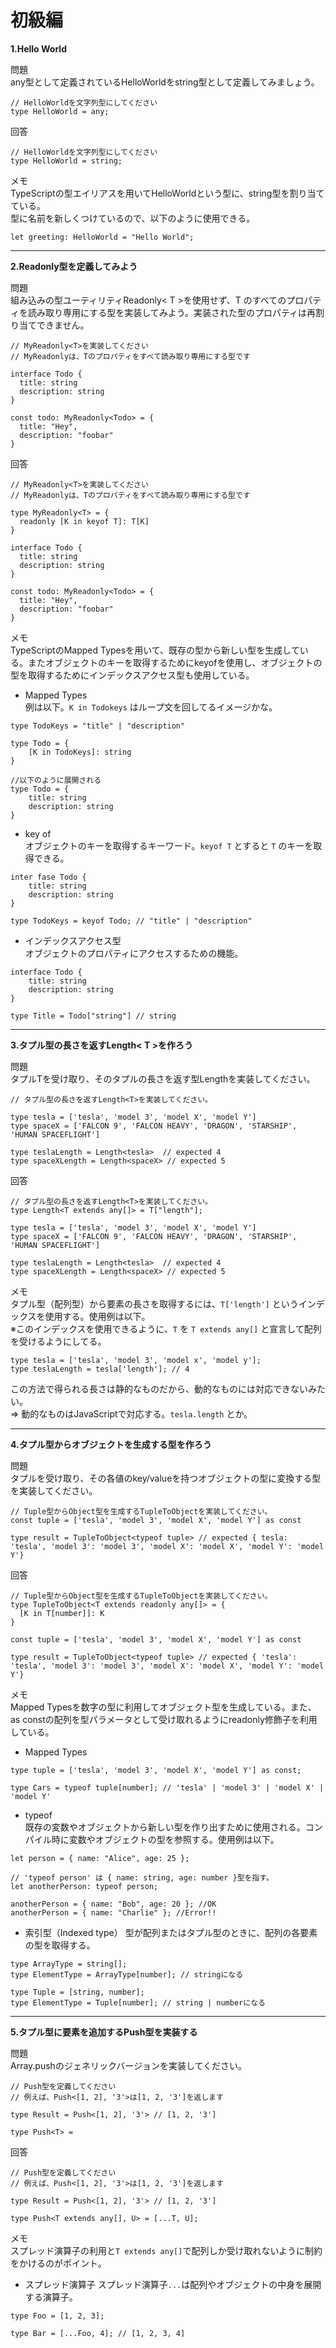# 初級編

**1.Hello World**

問題<br>
any型として定義されているHelloWorldをstring型として定義してみましょう。
```TS
// HelloWorldを文字列型にしてください
type HelloWorld = any;
```
回答
```TS
// HelloWorldを文字列型にしてください
type HelloWorld = string;
```
メモ<br>
TypeScriptの型エイリアスを用いてHelloWorldという型に、string型を割り当てている。<br>
型に名前を新しくつけているので、以下のように使用できる。
```TS
let greeting: HelloWorld = "Hello World";
```
---
**2.Readonly型を定義してみよう**

問題<br>
組み込みの型ユーティリティReadonly< T >を使用せず、T のすべてのプロパティを読み取り専用にする型を実装してみよう。実装された型のプロパティは再割り当てできません。
```TS
// MyReadonly<T>を実装してください
// MyReadonlyは、Tのプロパティをすべて読み取り専用にする型です

interface Todo {
  title: string
  description: string
}

const todo: MyReadonly<Todo> = {
  title: "Hey",
  description: "foobar"
}

```

回答
```TS
// MyReadonly<T>を実装してください
// MyReadonlyは、Tのプロパティをすべて読み取り専用にする型です

type MyReadonly<T> = {
  readonly [K in keyof T]: T[K]
}

interface Todo {
  title: string
  description: string
}

const todo: MyReadonly<Todo> = {
  title: "Hey",
  description: "foobar"
}

```
メモ<br>
TypeScriptのMapped Typesを用いて、既存の型から新しい型を生成している。またオブジェクトのキーを取得するためにkeyofを使用し、オブジェクトの型を取得するためにインデックスアクセス型も使用している。<br>

- Mapped Types<br>
例は以下。`K in Todokeys` はループ文を回してるイメージかな。
```TS
type TodoKeys = "title" | "description"

type Todo = {
	[K in TodoKeys]: string
}

//以下のように展開される
type Todo = {
	title: string
	description: string
}
```
- key of<br>
オブジェクトのキーを取得するキーワード。`keyof T` とすると `T` のキーを取得できる。
```TS
inter fase Todo {
	title: string
	description: string
}

type TodoKeys = keyof Todo; // "title" | "description"
```

- インデックスアクセス型<br>
オブジェクトのプロパティにアクセスするための機能。
```TS
interface Todo {
	title: string
	description: string
}

type Title = Todo["string"] // string
```

---
**3.タプル型の長さを返すLength< T >を作ろう**

問題<br>
タプルTを受け取り、そのタプルの長さを返す型Length<T>を実装してください。
```TS
// タプル型の長さを返すLength<T>を実装してください。

type tesla = ['tesla', 'model 3', 'model X', 'model Y']
type spaceX = ['FALCON 9', 'FALCON HEAVY', 'DRAGON', 'STARSHIP', 'HUMAN SPACEFLIGHT']

type teslaLength = Length<tesla>  // expected 4
type spaceXLength = Length<spaceX> // expected 5

```
回答
```TS
// タプル型の長さを返すLength<T>を実装してください。
type Length<T extends any[]> = T["length"];

type tesla = ['tesla', 'model 3', 'model X', 'model Y']
type spaceX = ['FALCON 9', 'FALCON HEAVY', 'DRAGON', 'STARSHIP', 'HUMAN SPACEFLIGHT']

type teslaLength = Length<tesla>  // expected 4
type spaceXLength = Length<spaceX> // expected 5
```

メモ<br>
タプル型（配列型）から要素の長さを取得するには、`T['length']` というインデックスを使用する。使用例は以下。<br>
※このインデックスを使用できるように、`T` を `T extends any[]` と宣言して配列を受けるようにしてる。
```TS
type tesla = ['tesla', 'model 3', 'model x', 'model y'];
type teslaLength = tesla['length']; // 4
```
この方法で得られる長さは静的なものだから、動的なものには対応できないみたい。<br>
⇒ 動的なものはJavaScriptで対応する。`tesla.length` とか。

---
**4.タプル型からオブジェクトを生成する型を作ろう**

問題<br>
タプルを受け取り、その各値のkey/valueを持つオブジェクトの型に変換する型を実装してください。
```TS
// Tuple型からObject型を生成するTupleToObjectを実装してください。
const tuple = ['tesla', 'model 3', 'model X', 'model Y'] as const

type result = TupleToObject<typeof tuple> // expected { tesla: 'tesla', 'model 3': 'model 3', 'model X': 'model X', 'model Y': 'model Y'}

```
回答<br>
```TS
// Tuple型からObject型を生成するTupleToObjectを実装してください。
type TupleToObject<T extends readonly any[]> = {
  [K in T[number]]: K
}

const tuple = ['tesla', 'model 3', 'model X', 'model Y'] as const

type result = TupleToObject<typeof tuple> // expected { 'tesla': 'tesla', 'model 3': 'model 3', 'model X': 'model X', 'model Y': 'model Y'}
```
メモ<br>
Mapped Typesを数字の型に利用してオブジェクト型を生成している。また、as constの配列を型パラメータとして受け取れるようにreadonly修飾子を利用している。<br>
- Mapped Types
```TS
type tuple = ['tesla', 'model 3', 'model X', 'model Y'] as const;

type Cars = typeof tuple[number]; // 'tesla' | 'model 3' | 'model X' | 'model Y'
```
- typeof<br>
既存の変数やオブジェクトから新しい型を作り出すために使用される。コンパイル時に変数やオブジェクトの型を参照する。使用例は以下。
```TS
let person = { name: "Alice", age: 25 };

// 'typeof person' は { name: string, age: number }型を指す。
let anotherPerson: typeof person;

anotherPerson = { name: "Bob", age: 20 }; //OK
anotherPerson = { name: "Charlie" }; //Error!!
```
- 索引型（Indexed type）
型が配列またはタプル型のときに、配列の各要素の型を取得する。
```TS
type ArrayType = string[];
type ElementType = ArrayType[number]; // stringになる

type Tuple = [string, number];
type ElementType = Tuple[number]; // string | numberになる
```

---
**5.タプル型に要素を追加するPush型を実装する**

問題<br>
Array.pushのジェネリックバージョンを実装してください。
```TS
// Push型を定義してください
// 例えば、Push<[1, 2], '3'>は[1, 2, '3']を返します

type Result = Push<[1, 2], '3'> // [1, 2, '3']

type Push<T> = 
```
回答<br>
```TS
// Push型を定義してください
// 例えば、Push<[1, 2], '3'>は[1, 2, '3']を返します

type Result = Push<[1, 2], '3'> // [1, 2, '3']

type Push<T extends any[], U> = [...T, U];
```
メモ<br>
スプレッド演算子の利用と`T extends any[]`で配列しか受け取れないように制約をかけるのがポイント。
- スプレッド演算子
スプレッド演算子`...`は配列やオブジェクトの中身を展開する演算子。
```TS
type Foo = [1, 2, 3];

type Bar = [...Foo, 4]; // [1, 2, 3, 4]
```